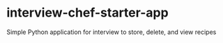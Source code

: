 # interview-chef-starter-app
Simple Python application for interview to store, delete, and view recipes
